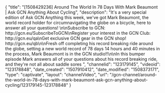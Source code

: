 {
    "title": "[1508429236] Around The World In 78 Days With Mark Beaumont | Ask GCN Anything About Cycling",
    "description": "It's a very special edition of Ask GCN Anything this week, we've got Mark Beaumont, the world record holder for circumnavigating the globe on a bicycle, here to answer all your questions! \n\nSubscribe to GCN: http:\/\/gcn.eu\/SubscribeToGCN\nRegister your interest in the GCN Club: http:\/\/gcn.eu\/qa\nGet exclusive GCN gear in the GCN shop! http:\/\/gcn.eu\/qb\n\nFresh off completing his record breaking ride around the globe, setting a new world record of 78 days 14 hours and 40 minutes in the process, Mark Beaumont is in the GCN studio!!\n\nIn this bumper episode Mark answers all of your questions about his record breaking ride, and they're not all about saddle sores ",
    "channelid": "123179145",
    "videoid": "123178848",
    "date_created": "1507910412",
    "date_modified": "1508373171",
    "type": "captivate",
    "layout": "channelVideo",
    "url": "\/gcn-channel\/around-the-world-in-78-days-with-mark-beaumont-ask-gcn-anything-about-cycling\/123179145-123178848"
}